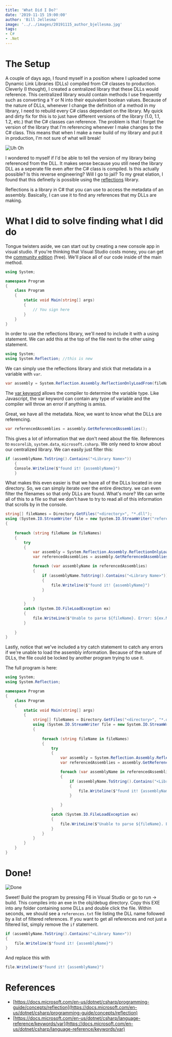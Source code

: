 ```yaml
---
title: 'What Did I Do?'
date: '2019-11-15 19:00:00'
author: 'Bill Jellesma'
image: '../../images/20191115_author_bjellesma.jpg'
tags:
- C#
- .Net
---
```


# The Setup

A couple of days ago, I found myself in a position where I uploaded some Dynamic Link Libraries (DLLs) compiled from C# classes to production. Cleverly (I thought), I created a centralized library that these DLLs would reference. This centralized library would contain methods I use frequently such as converting a Y or N into their equivalent boolean values. Because of the nature of DLLs, whenever I change the definition of a method in my library, I need to rebuild every C# class dependant on the library. My quick and dirty fix for this is to just have different versions of the library (1.0, 1.1, 1.2, etc.) that the C# classes can reference. The problem is that I forget the version of the library that I'm referencing whenever I make changes to the C# class. This means that when I make a new build of my library and put it in production, I'm not sure of what will break!

![Uh Oh](../../images/20191115_author_bjellesma.jpg)

I wondered to myself if I'd be able to tell the version of my library being referenced from the DLL. It makes sense because you still need the library DLL as a seperate file even after the C# class is compiled. Is this actually possible? Is this reverse engineering? Will I go to jail? To my great elation, I found that this definetly is possible using the [reflections](https://docs.microsoft.com/en-us/dotnet/csharp/programming-guide/concepts/reflection) library. 

Reflections is a library in C# that you can use to access the metadata of an assembly. Basically, I can use it to find any references that my DLLs are making. 

# What I did to solve finding what I did do

Tongue twisters aside, we can start out by creating a new console app in visual studio. If you're thinking that Visual Studio costs money, you can get the [community edition](https://visualstudio.microsoft.com/vs/community/) (free). We'll place all of our code inside of the main method. 

```cs
using System;

namespace Program
{
    class Program
    {
        static void Main(string[] args)
        {
            // You sign here
        }
    }
}
```

In order to use the reflections library, we'll need to include it with a using statement. We can add this at the top of the file next to the other using statement.

```cs
using System;
using System.Reflection; //this is new
```

We can simply use the reflections library and stick that metadata in a variable with `var`.

```cs
var assembly = System.Reflection.Assembly.ReflectionOnlyLoadFrom(fileName);
```

The [var keyword](https://docs.microsoft.com/en-us/dotnet/csharp/language-reference/keywords/var) allows the compiler to determine the variable type. Like Javascript, the var keyword can contain any type of variable and the compiler will throw an error if anything is amiss.

Great, we have all the metadata. Now, we want to know what the DLLs are referencing.

```cs
var referencedAssemblies = assembly.GetReferencedAssemblies();
```

This gives a lot of information that we don't need about the file. References to `mscorelib`, `system.data`, `microsoft.csharp`. We only need to know about our centralized library. We can easily just filter this:

```cs
if (assemblyName.ToString().Contains("<Library Name>"))
    {
    Console.Writeline($"found it! {assemblyName}")
    }
```

What makes this even easier is that we have all of the DLLs located in one directory. So, we can simply iterate over the entire directory. we can even filter the filenames so that only DLLs are found. What's more? We can write all of this to a file so that we don't have to try to read all of this information that scrolls by in the console.

```cs
string[] fileNames = Directory.GetFiles("<directory>", "*.dll");
using (System.IO.StreamWriter file = new System.IO.StreamWriter("references.text"))
{
    
    foreach (string fileName in fileNames)
    {
        try
        {
            var assembly = System.Reflection.Assembly.ReflectionOnlyLoadFrom(fileName);
            var referencedAssemblies = assembly.GetReferencedAssemblies();

            foreach (var assemblyName in referencedAssemblies)
            {
                if (assemblyName.ToString().Contains("<Library Name>"))
                {
                    file.Writeline($"found it! {assemblyName}")
                }

            }
        }
        catch (System.IO.FileLoadException ex)
        {
            file.WriteLine($"Unable to parse ${fileName}. Error: ${ex.Message}");
        }
        
    }
}
```

Lastly, notice that we've included a try catch statement to catch any errors if we're unable to load the assembly information. Because of the nature of DLLs, the file could be locked by another program trying to use it.

The full program is here:

```cs
using System;
using System.Reflection; 

namespace Program
{
    class Program
    {
        static void Main(string[] args)
        {
            string[] fileNames = Directory.GetFiles("<directory>", "*.dll");
            using (System.IO.StreamWriter file = new System.IO.StreamWriter("references.text"))
            {
                
                foreach (string fileName in fileNames)
                {
                    try
                    {
                        var assembly = System.Reflection.Assembly.ReflectionOnlyLoadFrom(fileName);
                        var referencedAssemblies = assembly.GetReferencedAssemblies();

                        foreach (var assemblyName in referencedAssemblies)
                        {
                            if (assemblyName.ToString().Contains("<Library Name>"))
                            {
                                file.Writeline($"found it! {assemblyName}")
                            }

                        }
                    }
                    catch (System.IO.FileLoadException ex)
                    {
                        file.WriteLine($"Unable to parse ${fileName}. Error: ${ex.Message}");
                    }
                }
            }
        }
    }
}
```

# Done!

![Done](https://chumley.barstoolsports.com/wp-content/uploads/2019/09/03/giphy.gif)

Sweet! Build the program by pressing F6 in Visual Studio or go to run -> build. This compiles into an exe in the obj/debug directory. Copy this EXE into any folder containing some DLLs and double click the file. Within seconds, we should see a `references.txt` file listing the DLL name followed by a list of filtered references. If you want to get all references and not just a filtered list, simply remove the `if` statement.

```cs
if (assemblyName.ToString().Contains("<Library Name>"))
{
    file.Writeline($"found it! {assemblyName}")
}
```

And replace this with

```cs
file.Writeline($"found it! {assemblyName}")
```

# References

* [https://docs.microsoft.com/en-us/dotnet/csharp/programming-guide/concepts/reflection](https://docs.microsoft.com/en-us/dotnet/csharp/programming-guide/concepts/reflection)
* [https://docs.microsoft.com/en-us/dotnet/csharp/language-reference/keywords/var](https://docs.microsoft.com/en-us/dotnet/csharp/language-reference/keywords/var)